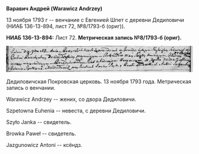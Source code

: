 **Варавич Андрей (Warawicz Andrzey)**

13 ноября 1793 г -- венчание с Евгенией Шпет с деревни Дедиловичи (НИАБ
136-13-894, лист 72, №8/1793-б (ориг)).

**НИАБ 136-13-894:** Лист 72. **Метрическая запись №8/1793-б (ориг).**

![](./media/dc428f69c72c64b46265ec3fd356282ded736149.png)

Дедиловичская Покровская церковь. 13 ноября 1793 года. Метрическая
запись о венчании.

Warawicz Andrzey -- жених, со двора Дедиловичи.

Szpetowna Euhenia -- невеста, с деревни Дедиловичи.

Szyło Janka -- свидетель.

Browka Paweł -- свидетель.

Jazgunowicz Antoni -- ксёндз.
